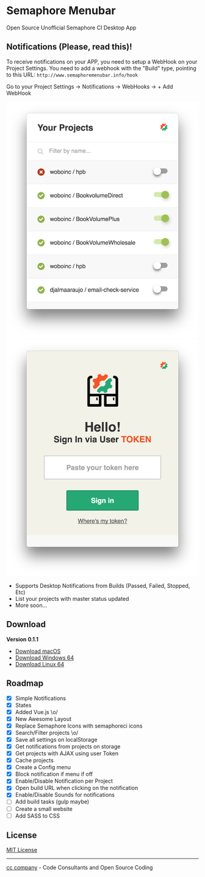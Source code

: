 # Semaphore Menubar

Open Source Unofficial Semaphore CI Desktop App

## Notifications (Please, read this)!

To receive notifications on your APP, you need to setup a WebHook on your Project Settings. You need to add a webhook with the "Build" type, pointing to this URL: ```http://www.semaphoremenubar.info/hook```

Go to your Project Settings -> Notifications -> WebHooks -> + Add WebHook

<p align="center">
  <img src="https://github.com/djalmaaraujo/semaphore-menubar/blob/master/assets/screenshots/screenshot.png?raw=true" alt="Sublime's custom image"/>

  <img src="https://github.com/djalmaaraujo/semaphore-menubar/blob/master/assets/screenshots/screenshot2.png?raw=true" alt="Sublime's custom image"/>
</p>

* Supports Desktop Notifications from Builds (Passed, Failed, Stopped, Etc)
* List your projects with master status updated
* More soon...

## Download

**Version 0.1.1**

- [Download macOS](https://github.com/djalmaaraujo/semaphore-menubar/releases/download/0.1.1/Semaphore.Menubar.app.zip)
- [Download Windows 64](https://github.com/djalmaaraujo/semaphore-menubar/releases/download/0.1.1/semaphore-menubar-win32-x64.zip)
- [Download Linux 64](https://github.com/djalmaaraujo/semaphore-menubar/releases/download/0.1.1/semaphore-menubar-linux-x64.zip)

## Roadmap

- [x] Simple Notifications
- [x] States
- [x] Added Vue.js \o/
- [x] New Awesome Layout
- [x] Replace Semaphore Icons with semaphoreci icons
- [x] Search/Filter projects \o/
- [x] Save all settings on localStorage
- [x] Get notifications from projects on storage
- [x] Get projects with AJAX using user Token
- [x] Cache projects
- [x] Create a Config menu
- [x] Block notification if menu if off
- [x] Enable/Disable Notification per Project
- [x] Open build URL when clicking on the notification
- [x] Enable/Disable Sounds for notifications
- [ ] Add build tasks (gulp maybe)
- [ ] Create a small website
- [ ] Add SASS to CSS

## License
[MIT License](http://djalmaaraujo.mit-license.org)

---------------------------
[cc company](http://nossomos.cc) - Code Consultants and Open Source Coding
